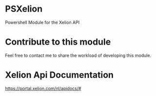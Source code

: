 # PSXelion
 Powershell Module for the Xelion API

# Contribute to this module
 Feel free to contact me to share the workload of developing this module.

# Xelion Api Documentation
 https://portal.xelion.com/nl/apidocs/#

 